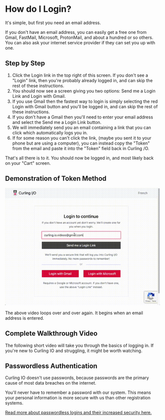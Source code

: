 # How do I Login?

It's simple, but first you need an email address.

If you don't have an email address, you can easily get a free one from Gmail, FastMail, Microsoft, ProtonMail, and about a hundred or so others. You can also ask your internet service provider if they can set you up with one.

## Step by Step[​](#step-by-step "Direct link to Step by Step")

1. Click the Login link in the top right of this screen. If you don't see a "Login" link, then you're probably already logged in, and can skip the rest of these instructions.
2. You should now see a screen giving you two options: Send me a Login Link and Login with Gmail.
3. If you use Gmail then the fastest way to login is simply selecting the red Login with Gmail button and you'll be logged in, and can skip the rest of these instructions.
4. If you don't have a Gmail then you'll need to enter your email address and select the Send me a Login Link button.
5. We will immediately send you an email containing a link that you can click which automatically logs you in.
6. If for some reason you can't click the link, (maybe you sent it to your phone but are using a computer), you can instead copy the "Token" from the email and paste it into the "Token" field back in Curling /O.

That's all there is to it. You should now be logged in, and most likely back on your "Cart" screen.

## Demonstration of Token Method[​](#demonstration-of-token-method "Direct link to Demonstration of Token Method")

![Using the Token](/assets/images/login-token-demo-9dbe6a00603afd00c958ccb0360ac1ea.gif)

The above video loops over and over again. It begins when an email address is entered.

## Complete Walkthrough Video[​](#complete-walkthrough-video "Direct link to Complete Walkthrough Video")

The following short video will take you through the basics of logging in. If you're new to Curling IO and struggling, it might be worth watching.

## Passwordless Authentication[​](#passwordless-authentication "Direct link to Passwordless Authentication")

Curling IO doesn't use passwords, because passwords are the primary cause of most data breaches on the internet.

You'll never have to remember a password with our system. This means your personal information is more secure with us than other registration systems.

[Read more about passwordless logins and their increased security here.](https://auth0.com/blog/is-passwordless-authentication-more-secure-than-passwords/)
